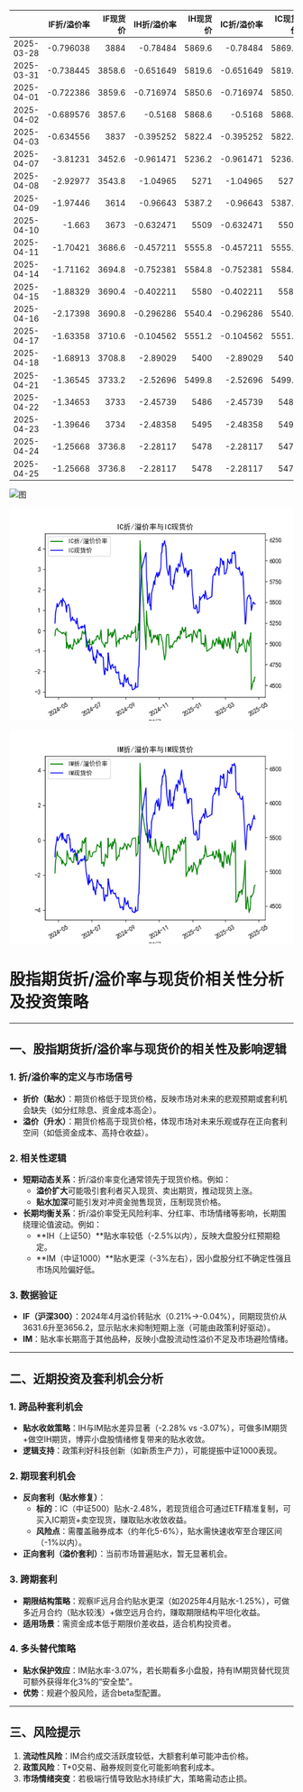 |            |   IF折/溢价率 |   IF现货价 |   IH折/溢价率 |   IH现货价 |   IC折/溢价率 |   IC现货价 |   IH折/溢价率 |   IH现货价 |
|:-----------|--------------:|-----------:|--------------:|-----------:|--------------:|-----------:|--------------:|-----------:|
| 2025-03-28 |     -0.796038 |     3884   |     -0.78484  |     5869.6 |     -0.78484  |     5869.6 |      -3.02986 |     6078.4 |
| 2025-03-31 |     -0.738445 |     3858.6 |     -0.651649 |     5819.6 |     -0.651649 |     5819.6 |      -2.85304 |     6049   |
| 2025-04-01 |     -0.722386 |     3859.6 |     -0.716974 |     5850.6 |     -0.716974 |     5850.6 |      -3.11981 |     6064.2 |
| 2025-04-02 |     -0.689576 |     3857.6 |     -0.5168   |     5868.6 |     -0.5168   |     5868.6 |      -2.82374 |     6100   |
| 2025-04-03 |     -0.634556 |     3837   |     -0.395252 |     5822.4 |     -0.395252 |     5822.4 |      -2.76398 |     6031.8 |
| 2025-04-07 |     -3.81231  |     3452.6 |     -0.961471 |     5236.2 |     -0.961471 |     5236.2 |      -1.16153 |     5432.6 |
| 2025-04-08 |     -2.92977  |     3543.8 |     -1.04965  |     5271   |     -1.04965  |     5271   |      -3.91353 |     5313.6 |
| 2025-04-09 |     -1.97446  |     3614   |     -0.96643  |     5387.2 |     -0.96643  |     5387.2 |      -3.9405  |     5429.6 |
| 2025-04-10 |     -1.663    |     3673   |     -0.632471 |     5509   |     -0.632471 |     5509   |      -3.56785 |     5578.2 |
| 2025-04-11 |     -1.70421  |     3686.6 |     -0.457211 |     5555.8 |     -0.457211 |     5555.8 |      -3.2409  |     5672.2 |
| 2025-04-14 |     -1.71162  |     3694.8 |     -0.752381 |     5584.8 |     -0.752381 |     5584.8 |      -4.13446 |     5693   |
| 2025-04-15 |     -1.88329  |     3690.4 |     -0.402211 |     5580   |     -0.402211 |     5580   |      -3.95041 |     5680.4 |
| 2025-04-16 |     -2.17398  |     3690.8 |     -0.296286 |     5540.4 |     -0.296286 |     5540.4 |      -3.98173 |     5603   |
| 2025-04-17 |     -1.63358  |     3710.6 |     -0.104562 |     5551.2 |     -0.104562 |     5551.2 |      -3.18113 |     5653.8 |
| 2025-04-18 |     -1.68913  |     3708.8 |     -2.89029  |     5400   |     -2.89029  |     5400   |      -3.25269 |     5642   |
| 2025-04-21 |     -1.36545  |     3733.2 |     -2.52696  |     5499.8 |     -2.52696  |     5499.8 |      -3.06818 |     5770   |
| 2025-04-22 |     -1.34653  |     3733   |     -2.45739  |     5486   |     -2.45739  |     5486   |      -3.02072 |     5769.6 |
| 2025-04-23 |     -1.39646  |     3734   |     -2.48358  |     5495   |     -2.48358  |     5495   |      -2.75012 |     5820   |
| 2025-04-24 |     -1.25668  |     3736.8 |     -2.28117  |     5478   |     -2.28117  |     5478   |      -2.58556 |     5767.4 |
| 2025-04-25 |     -1.25668  |     3736.8 |     -2.28117  |     5478   |     -2.28117  |     5478   |      -2.58556 |     5767.4 |![图](Stock_index_IF.png)

![图](Stock_index_IH.png)

![图](Stock_index_IC.png)

![图](Stock_index_IM.png)



# 股指期货折/溢价率与现货价相关性分析及投资策略

---

## 一、股指期货折/溢价率与现货价的相关性及影响逻辑

### 1. **折/溢价率的定义与市场信号**
   - **折价（贴水）**：期货价格低于现货价格，反映市场对未来的悲观预期或套利机会缺失（如分红除息、资金成本高企）。
   - **溢价（升水）**：期货价格高于现货价格，体现市场对未来乐观或存在正向套利空间（如低资金成本、高持仓收益）。

### 2. **相关性逻辑**
   - **短期动态关系**：折/溢价率变化通常领先于现货价格。例如：
     - **溢价扩大**可能吸引套利者买入现货、卖出期货，推动现货上涨。
     - **贴水加深**可能引发对冲资金抛售现货，压制现货价格。
   - **长期均衡关系**：折/溢价率受无风险利率、分红率、市场情绪等影响，长期围绕理论值波动。例如：
     - **IH（上证50）**贴水率较低（-2.5%以内），反映大盘股分红预期稳定。
     - **IM（中证1000）**贴水更深（-3%左右），因小盘股分红不确定性强且市场风险偏好低。

### 3. **数据验证**
   - **IF（沪深300）**：2024年4月溢价转贴水（0.21%→-0.04%），同期现货价从3631.6升至3656.2，显示贴水未抑制短期上涨（可能由政策利好驱动）。
   - **IM**：贴水率长期高于其他品种，反映小盘股流动性溢价不足及市场避险情绪。

---

## 二、近期投资及套利机会分析

### 1. **跨品种套利机会**
   - **贴水收敛策略**：IH与IM贴水差异显著（-2.28% vs -3.07%），可做多IM期货+做空IH期货，博弈小盘股情绪修复带来的贴水收敛。
   - **逻辑支持**：政策利好科技创新（如新质生产力），可能提振中证1000表现。

### 2. **期现套利机会**
   - **反向套利（贴水修复）**：
     - **标的**：IC（中证500）贴水-2.48%，若现货组合可通过ETF精准复制，可买入IC期货+卖空现货，赚取贴水收敛收益。
     - **风险点**：需覆盖融券成本（约年化5-6%），贴水需快速收窄至合理区间（-1%以内）。
   - **正向套利（溢价套利）**：当前市场普遍贴水，暂无显著机会。

### 3. **跨期套利**
   - **期限结构策略**：观察IF远月合约贴水更深（如2025年4月贴水-1.25%），可做多近月合约（贴水较浅）+做空远月合约，赚取期限结构平坦化收益。
   - **适用场景**：需资金成本低于期限价差收益，适合机构投资者。

### 4. **多头替代策略**
   - **贴水保护效应**：IM贴水率-3.07%，若长期看多小盘股，持有IM期货替代现货可额外获得年化3%的“安全垫”。
   - **优势**：规避个股风险，适合beta型配置。

---

## 三、风险提示
1. **流动性风险**：IM合约成交活跃度较低，大额套利单可能冲击价格。
2. **政策风险**：T+0交易、融券规则变化可能影响套利成本。
3. **市场情绪突变**：若极端行情导致贴水持续扩大，策略需动态止损。

